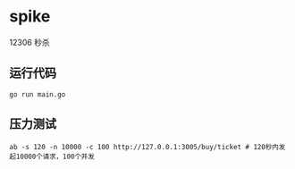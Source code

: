 # spike
12306 秒杀

## 运行代码
```shell
go run main.go
```

## 压力测试
```shell
ab -s 120 -n 10000 -c 100 http://127.0.0.1:3005/buy/ticket # 120秒内发起10000个请求，100个并发
```